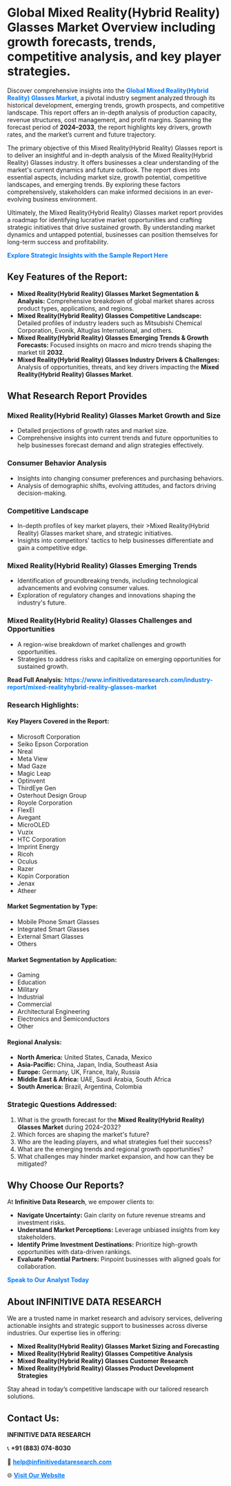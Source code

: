 <h1>Global Mixed Reality(Hybrid Reality) Glasses Market Overview including growth forecasts, trends, competitive analysis, and key player strategies.</h1>
<p>
Discover comprehensive insights into the 
<a href="https://www.infinitivedataresearch.com/industry-report/mixed-realityhybrid-reality-glasses-market" rel="dofollow" style="color: #007BFF; text-decoration: none;"><strong>Global Mixed Reality(Hybrid Reality) Glasses Market</strong></a>, a pivotal industry segment analyzed through its historical development, emerging trends, growth prospects, and competitive landscape. This report offers an in-depth analysis of production capacity, revenue structures, cost management, and profit margins. Spanning the forecast period of <strong>2024–2033</strong>, the report highlights key drivers, growth rates, and the market’s current and future trajectory.
</p>
<p>
The primary objective of this Mixed Reality(Hybrid Reality) Glasses report is to deliver an insightful and in-depth analysis of the Mixed Reality(Hybrid Reality) Glasses industry. It offers businesses a clear understanding of the market's current dynamics and future outlook. The report dives into essential aspects, including market size, growth potential, competitive landscapes, and emerging trends. By exploring these factors comprehensively, stakeholders can make informed decisions in an ever-evolving business environment.
</p>
<p>
Ultimately, the Mixed Reality(Hybrid Reality) Glasses market report provides a roadmap for identifying lucrative market opportunities and crafting strategic initiatives that drive sustained growth. By understanding market dynamics and untapped potential, businesses can position themselves for long-term success and profitability.
</p>
<p>
<a href="https://www.infinitivedataresearch.com/request-sample/reportId=106883" style="color: #007BFF; text-decoration: none;"><strong>Explore Strategic Insights with the Sample Report Here</strong></a>
</p>

<h2>Key Features of the Report:</h2>
<ul>
<li><strong>Mixed Reality(Hybrid Reality) Glasses Market Segmentation & Analysis:</strong> Comprehensive breakdown of global market shares across product types, applications, and regions.</li>
<li><strong>Mixed Reality(Hybrid Reality) Glasses Competitive Landscape:</strong> Detailed profiles of industry leaders such as Mitsubishi Chemical Corporation, Evonik, Altuglas International, and others.</li>
<li><strong>Mixed Reality(Hybrid Reality) Glasses Emerging Trends & Growth Forecasts:</strong> Focused insights on macro and micro trends shaping the market till <strong>2032</strong>.</li>
<li><strong>Mixed Reality(Hybrid Reality) Glasses Industry Drivers & Challenges:</strong> Analysis of opportunities, threats, and key drivers impacting the <strong>Mixed Reality(Hybrid Reality) Glasses Market</strong>.</li>
</ul>

<h2>What Research Report Provides</h2>
<h3>Mixed Reality(Hybrid Reality) Glasses Market Growth and Size</h3>
<ul>
<li>Detailed projections of growth rates and market size.</li>
<li>Comprehensive insights into current trends and future opportunities to help businesses forecast demand and align strategies effectively.</li>
</ul>

<h3>Consumer Behavior Analysis</h3>
<ul>
<li>Insights into changing consumer preferences and purchasing behaviors.</li>
<li>Analysis of demographic shifts, evolving attitudes, and factors driving decision-making.</li>
</ul>

<h3>Competitive Landscape</h3>
<ul>
<li>In-depth profiles of key market players, their >Mixed Reality(Hybrid Reality) Glasses market share, and strategic initiatives.</li>
<li>Insights into competitors' tactics to help businesses differentiate and gain a competitive edge.</li>
</ul>

<h3>Mixed Reality(Hybrid Reality) Glasses Emerging Trends</h3>
<ul>
<li>Identification of groundbreaking trends, including technological advancements and evolving consumer values.</li>
<li>Exploration of regulatory changes and innovations shaping the industry's future.</li>
</ul>

<h3>Mixed Reality(Hybrid Reality) Glasses Challenges and Opportunities</h3>
<ul>
<li>A region-wise breakdown of market challenges and growth opportunities.</li>
<li>Strategies to address risks and capitalize on emerging opportunities for sustained growth.</li>
</ul>
<p><strong>Read Full Analysis:</strong> <a href="https://www.infinitivedataresearch.com/industry-report/mixed-realityhybrid-reality-glasses-market" rel="dofollow" style="color: #007BFF; text-decoration: none;"><strong>https://www.infinitivedataresearch.com/industry-report/mixed-realityhybrid-reality-glasses-market</strong></a></p>
<h3>Research Highlights:</h3>
<h4>Key Players Covered in the Report:</h4>
<ul><li>Microsoft Corporation</li><li>Seiko Epson Corporation</li><li>Nreal</li><li>Meta View</li><li>Mad Gaze</li><li>Magic Leap</li><li>Optinvent</li><li>ThirdEye Gen</li><li>Osterhout Design Group</li><li>Royole Corporation</li><li>FlexEl</li><li>Avegant</li><li>MicroOLED</li><li>Vuzix</li><li>HTC Corporation</li><li>Imprint Energy</li><li>Ricoh</li><li>Oculus</li><li>Razer</li><li>Kopin Corporation</li><li>Jenax</li><li>Atheer</li></ul>
<h4>Market Segmentation by Type:</h4>
<ul><li>Mobile Phone Smart Glasses</li><li>Integrated Smart Glasses</li><li>External Smart Glasses</li><li>Others</li></ul>
<h4>Market Segmentation by Application:</h4>
<ul><li>Gaming</li><li>Education</li><li>Military</li><li>Industrial</li><li>Commercial</li><li>Architectural Engineering</li><li>Electronics and Semiconductors</li><li>Other</li></ul>

<h4>Regional Analysis:</h4>
<ul>
<li><strong>North America:</strong> United States, Canada, Mexico</li>
<li><strong>Asia-Pacific:</strong> China, Japan, India, Southeast Asia</li>
<li><strong>Europe:</strong> Germany, UK, France, Italy, Russia</li>
<li><strong>Middle East & Africa:</strong> UAE, Saudi Arabia, South Africa</li>
<li><strong>South America:</strong> Brazil, Argentina, Colombia</li>
</ul>

<h3>Strategic Questions Addressed:</h3>
<ol>
<li>What is the growth forecast for the <strong>Mixed Reality(Hybrid Reality) Glasses Market</strong> during 2024–2032?</li>
<li>Which forces are shaping the market's future?</li>
<li>Who are the leading players, and what strategies fuel their success?</li>
<li>What are the emerging trends and regional growth opportunities?</li>
<li>What challenges may hinder market expansion, and how can they be mitigated?</li>
</ol>

<h2>Why Choose Our Reports?</h2>
<p>At <strong>Infinitive Data Research</strong>, we empower clients to:</p>
<ul>
<li><strong>Navigate Uncertainty:</strong> Gain clarity on future revenue streams and investment risks.</li>
<li><strong>Understand Market Perceptions:</strong> Leverage unbiased insights from key stakeholders.</li>
<li><strong>Identify Prime Investment Destinations:</strong> Prioritize high-growth opportunities with data-driven rankings.</li>
<li><strong>Evaluate Potential Partners:</strong> Pinpoint businesses with aligned goals for collaboration.</li>
</ul>
<p><a href="https://www.infinitivedataresearch.com/industry-report/mixed-realityhybrid-reality-glasses-market" rel="dofollow" style="color: #007BFF; text-decoration: none;"><strong>Speak to Our Analyst Today</strong></a></p>

<h2>About INFINITIVE DATA RESEARCH</h2>
<p>We are a trusted name in market research and advisory services, delivering actionable insights and strategic support to businesses across diverse industries. Our expertise lies in offering:</p>
<ul>
<li><strong>Mixed Reality(Hybrid Reality) Glasses Market Sizing and Forecasting</strong></li>
<li><strong>Mixed Reality(Hybrid Reality) Glasses Competitive Analysis</strong></li>
<li><strong>Mixed Reality(Hybrid Reality) Glasses Customer Research</strong></li>
<li><strong>Mixed Reality(Hybrid Reality) Glasses Product Development Strategies</strong></li>
</ul>
<p>Stay ahead in today’s competitive landscape with our tailored research solutions.</p>

<h2>Contact Us:</h2>
<p><strong>INFINITIVE DATA RESEARCH</strong></p>
<p>📞 <strong>+91 (883) 074-8030</strong></p>
<p>📧 <strong><a href="mailto:help@infinitivedataresearch.com" style="color: #007BFF;">help@infinitivedataresearch.com</a></strong></p>
<p>🌐 <strong><a href="https://www.infinitivedataresearch.com" rel="dofollow" style="color: #007BFF;">Visit Our Website</a></strong></p>